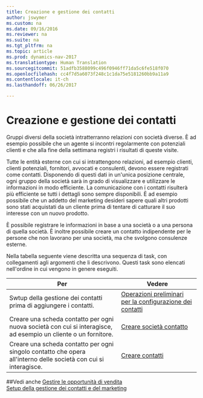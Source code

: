 ```yaml
---
title: Creazione e gestione dei contatti
author: jswymer
ms.custom: na
ms.date: 09/16/2016
ms.reviewer: na
ms.suite: na
ms.tgt_pltfrm: na
ms.topic: article
ms.prod: dynamics-nav-2017
ms.translationtype: Human Translation
ms.sourcegitcommit: 51adfb3588099c496f0946ff71da5c6fe518f070
ms.openlocfilehash: cc4f7d5a6073f248c1c1da75e5181260bb9a11a9
ms.contentlocale: it-ch
ms.lasthandoff: 06/26/2017

---
```

# <a name="create-and-manage-contacts"></a>Creazione e gestione dei contatti
Gruppi diversi della società intratterranno relazioni con società diverse. È ad esempio possibile che un agente si incontri regolarmente con potenziali clienti e che alla fine della settimana registri i risultati di queste visite.

Tutte le entità esterne con cui si intrattengono relazioni, ad esempio clienti, clienti potenziali, fornitori, avvocati e consulenti, devono essere registrati come contatti. Disponendo di questi dati in un'unica posizione centrale, ogni gruppo della società sarà in grado di visualizzare e utilizzare le informazioni in modo efficiente. La comunicazione con i contatti risulterà più efficiente se tutti i dettagli sono sempre disponibili. È ad esempio possibile che un addetto del marketing desideri sapere quali altri prodotti sono stati acquistati da un cliente prima di tentare di catturare il suo interesse con un nuovo prodotto.

È possibile registrare le informazioni in base a una società o a una persona di quella società. È inoltre possibile creare un contatto indipendente per le persone che non lavorano per una società, ma che svolgono consulenze esterne.

Nella tabella seguente viene descritta una sequenza di task, con collegamenti agli argomenti che li descrivono. Questi task sono elencati nell'ordine in cui vengono in genere eseguiti.

|Per |Vedere |
|---|----|
|Swtup della gestione dei contatti prima di aggiungere i contatti.|[Operazioni preliminari per la configurazione dei contatti](marketing-setup-contacts.md)|
|Creare una scheda contatto per ogni nuova società con cui si interagisce, ad esempio un cliente o un fornitore.|[Creare società contatto](marketing-create-contact-companies.md)|
|Creare una scheda contatto per ogni singolo contatto che opera all'interno delle società con cui si interagisce.|[Creare contatti](marketing-create-contact-persons.md)|

##<a name="see-also"></a>Vedi anche
[Gestire le opportunità di vendita](marketing-manage-sales-opportunities.md)  
[Setup della gestione dei contatti e del marketing](marketing-setup-marketing.md)  

